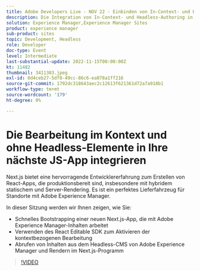 ```yaml
---
title: Adobe Developers Live - NOV 22 - Einbinden von In-Context- und Headless-Authoring in Ihre nächste JS-App
description: Die Integration von In-Context- und Headless-Authoring in Next.JS AppNext.js bietet eine hervorragende Entwicklererfahrung zum Erstellen von React-Apps, die produktionsbereit sind, insbesondere mit hybridem statischem und Server-Rendering. Es ist ein ideales Bereitstellungsgerät für Websites, die von Adobe Experience Manager unterstützt werden. In dieser Sitzung erfahren Sie, wie Sie schnell eine neue Next.js-App mit Adobe Experience Manager-Inhalten bootstrapping durchführen können.Verwenden Sie das React-Bearbeitbare SDK, um kontextbezogene Bearbeitung zu aktivieren.Abrufen von Inhalten von Headless-CMS von Adobe Experience Manager und Rendern in der Next.js-App
solution: Experience Manager,Experience Manager Sites
product: experience manager
sub-product: sites
topic: Development, Headless
role: Developer
doc-type: Event
level: Intermediate
last-substantial-update: 2022-11-15T00:00:00Z
kt: 11482
thumbnail: 3411303.jpeg
exl-id: 0d4ceb27-5df8-49cc-86c6-ea078a1ff216
source-git-commit: 1792dc318643aec2c12613f621361d72a7a918b1
workflow-type: tm+mt
source-wordcount: '179'
ht-degree: 0%

---
```


# Die Bearbeitung im Kontext und ohne Headless-Elemente in Ihre nächste JS-App integrieren

Next.js bietet eine hervorragende Entwicklererfahrung zum Erstellen von React-Apps, die produktionsbereit sind, insbesondere mit hybridem statischem und Server-Rendering. Es ist ein perfektes Lieferfahrzeug für Standorte mit Adobe Experience Manager.

In dieser Sitzung werden wir Ihnen zeigen, wie Sie:

* Schnelles Bootstrapping einer neuen Next.js-App, die mit Adobe Experience Manager-Inhalten arbeitet
* Verwenden des React Editable SDK zum Aktivieren der kontextbezogenen Bearbeitung
* Abrufen von Inhalten aus dem Headless-CMS von Adobe Experience Manager und Rendern im Next.js-Programm

>[!VIDEO](https://video.tv.adobe.com/v/3411303/?quality=12&learn=on)
